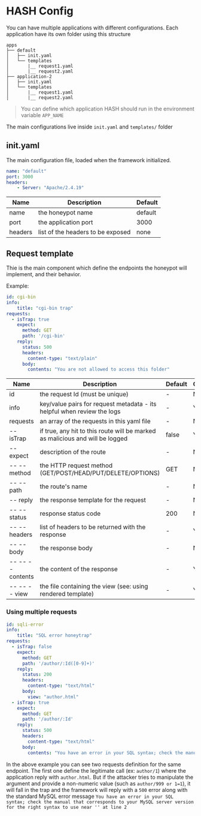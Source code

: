 # HASH Config
You can have multiple applications with different configurations. Each application have its own folder using this structure

```
apps
├── default
│   ├── init.yaml
│   └── templates
│       |__ request1.yaml
│       |__ request2.yaml
├── application-2
│   ├── init.yaml
│   └── templates
│       |__ request1.yaml
│       |__ request2.yaml
```

> You can define which application HASH should run in the environment variable `APP_NAME`

The main configurations live inside `init.yaml` and `templates/` folder

## init.yaml
The main configuration file, loaded when the framework initialized.

```yaml
name: "default"
port: 3000
headers:
    - Server: "Apache/2.4.19"
```


| Name    | Description     | Default
| ------------- |-------------| -----|
| name | the honeypot name | default |
| port | the application port | 3000 |
| headers | list of the headers to be exposed | none |



## Request template
Thie is the main component which define the endpoints the honeypot will implement, and their behavior.

Example:

```yaml
id: cgi-bin
info:
    title: "cgi-bin trap"
requests:
  - isTrap: true 
    expect:
      method: GET
      path: '/cgi-bin'
    reply:
      status: 500
      headers:
        content-type: "text/plain"
      body: 
        contents: "You are not allowed to access this folder"
```

| Name    | Description     | Default | Optional
| ------------- |-------------| -----| -----|
| id | the request Id (must be unique) | - | No |
| info | key/value pairs for request metadata - its helpful when review the logs | - | Yes |
| requests | an array of the requests in this yaml file | - | No |
| -- isTrap | if true, any hit to this route will be marked as malicious and will be logged | false | Yes |
| -- expect | description of the route | - | No |
| -- -- method | the HTTP request method (GET/POST/HEAD/PUT/DELETE/OPTIONS) | GET | No |
| -- -- path | the route's name | - | No |
| -- reply | the response template for the request | - | No |
| -- -- status | response status code | 200 | No |
| -- -- headers | list of headers to be returned with the response | - | Yes |
| -- -- body | the response body | - | No |
| -- -- -- contents | the content of the response | - | Yes |
| -- -- -- view | the file containing the view (see: using rendered template) | - | Yes |


### Using multiple requests

```yaml
id: sqli-error
info:
    title: "SQL error honeytrap"
requests:
  - isTrap: false 
    expect:
      method: GET
      path: '/author/:Id([0-9]+)'
    reply:
      status: 200
      headers:
        content-type: "text/html"
      body: 
        view: "author.html"
  - isTrap: true 
    expect:
      method: GET
      path: '/author/:Id'
    reply:
      status: 500
      headers:
        content-type: "text/html"
      body: 
        contents: "You have an error in your SQL syntax; check the manual that corresponds to your MySQL server version for the right syntax to use near '' at line 2"
```

In the above example you can see two requests definition for the same endpoint. The first one define the legitimate call (ex: `author/1`) where the application reply with `author.html`. But if the attacker tries to manipulate the argument and provide a non-numeric value (such as `author/999 or 1=1`), it will fall in the trap and the framework will reply with a `500` error along with the standard MySQL error message `You have an error in your SQL syntax; check the manual that corresponds to your MySQL server version for the right syntax to use near '' at line 2`